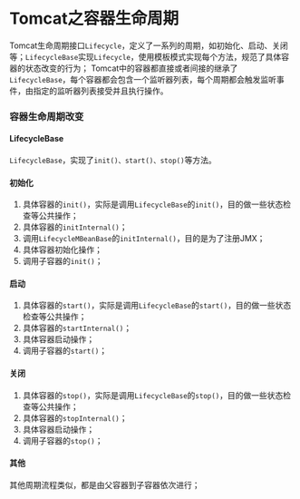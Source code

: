 # Tomcat之容器生命周期
Tomcat生命周期接口`Lifecycle`，定义了一系列的周期，如初始化、启动、关闭等；`LifecycleBase`实现`Lifecycle`，使用模板模式实现每个方法，规范了具体容器的状态改变的行为；
Tomcat中的容器都直接或者间接的继承了`LifecycleBase`，每个容器都会包含一个监听器列表，每个周期都会触发监听事件，由指定的监听器列表接受并且执行操作。

### 容器生命周期改变
#### LifecycleBase
`LifecycleBase`，实现了`init()、start()、stop()`等方法。

#### 初始化
1. 具体容器的`init()`，实际是调用`LifecycleBase`的`init()`，目的做一些状态检查等公共操作；
2. 具体容器的`initInternal()`；
3. 调用`LifecycleMBeanBase`的`initInternal()`，目的是为了注册JMX；
4. 具体容器初始化操作；
5. 调用子容器的`init()`；

#### 启动
1. 具体容器的`start()`，实际是调用`LifecycleBase`的`start()`，目的做一些状态检查等公共操作；
2. 具体容器的`startInternal()`；
3. 具体容器启动操作；
4. 调用子容器的`start()`；

#### 关闭
1. 具体容器的`stop()`，实际是调用`LifecycleBase`的`stop()`，目的做一些状态检查等公共操作；
2. 具体容器的`stopInternal()`；
3. 具体容器启动操作；
4. 调用子容器的`stop()`；

#### 其他
其他周期流程类似，都是由父容器到子容器依次进行；



